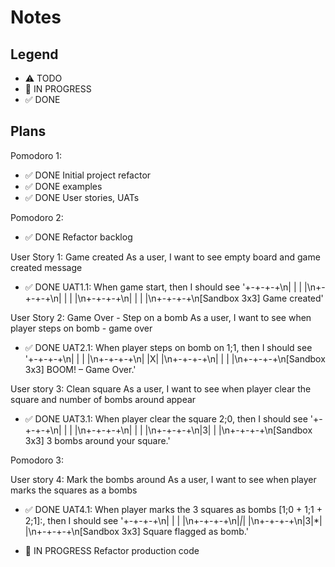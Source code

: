 # Notes

## Legend

- ⚠ TODO
- 🚧 IN PROGRESS
- ✅ DONE

## Plans

Pomodoro 1:

- ✅ DONE Initial project refactor
- ✅ DONE examples
- ✅ DONE User stories, UATs

Pomodoro 2:

- ✅ DONE Refactor backlog

User Story 1: Game created
As a user, I want to see empty board and game created message

- ✅ DONE UAT1.1: When game start, then I should see '+-+-+-+\n| | | |\n+-+-+-+\n| | | |\n+-+-+-+\n| | | |\n+-+-+-+\n[Sandbox 3x3] Game created'

User Story 2: Game Over - Step on a bomb
As a user, I want to see when player steps on bomb - game over

- ✅ DONE UAT2.1: When player steps on bomb on 1;1, then I should see '+-+-+-+\n| | | |\n+-+-+-+\n| |X| |\n+-+-+-+\n| | | |\n+-+-+-+\n[Sandbox 3x3] BOOM! – Game Over.'

User story 3: Clean square
As a user, I want to see when player clear the square and number of bombs around appear

- ✅ DONE UAT3.1: When player clear the square 2;0, then I should see '+-+-+-+\n| | | |\n+-+-+-+\n| | | |\n+-+-+-+\n|3| | |\n+-+-+-+\n[Sandbox 3x3] 3 bombs around your square.'

Pomodoro 3:

User story 4: Mark the bombs around
As a user, I want to see when player marks the squares as a bombs

- ✅ DONE UAT4.1: When player marks the 3 squares as bombs [1;0 + 1;1 + 2;1]:, then I should see '+-+-+-+\n| | | |\n+-+-+-+\n|_|_| |\n+-+-+-+\n|3|\*| |\n+-+-+-+\n[Sandbox 3x3] Square flagged as bomb.'

- 🚧 IN PROGRESS Refactor production code
